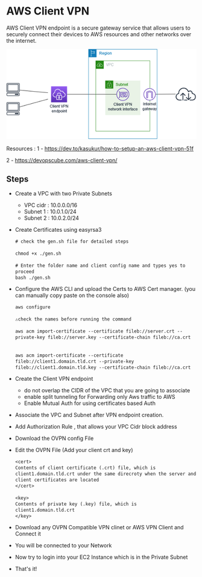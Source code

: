 # AWS Client VPN

AWS Client VPN endpoint is a secure gateway service that allows users to securely connect their devices to AWS resources and other networks over the internet.

 ![alt text](image.png)

Resources :
1 - https://dev.to/kasukur/how-to-setup-an-aws-client-vpn-51f

2 - https://devopscube.com/aws-client-vpn/

## Steps  

- Create a VPC with two Private Subnets
  - VPC cidr : 10.0.0.0/16
  - Subnet 1 : 10.0.1.0/24
  - Subnet 2 : 10.0.2.0/24

- Create Certificates using easyrsa3

      # check the gen.sh file for detailed steps

      chmod +x ./gen.sh

      # Enter the folder name and client config name and types yes to proceed
      bash ./gen.sh

- Configure the AWS CLI and upload the Certs to AWS Cert manager. (you can manually copy paste on the console also)

      aws configure

      ⚠️check the names before running the command

      aws acm import-certificate --certificate fileb://server.crt --private-key fileb://server.key --certificate-chain fileb://ca.crt


      aws acm import-certificate --certificate fileb://client1.domain.tld.crt --private-key fileb://client1.domain.tld.key --certificate-chain fileb://ca.crt

- Create the Client VPN endpoint 
   -  do not overlap the CIDR of the VPC that you are going to associate
   -  enable split tunneling for Forwarding only Aws traffic to AWS
   -  Enable Mutual Auth for using certificates based Auth
 
- Associate the VPC and Subnet after VPN endpoint creation.

- Add Authorization Rule , that allows your VPC Cidr block address

- Download the OVPN config File

- Edit the OVPN File (Add your client crt and key)

      <cert>
      Contents of client certificate (.crt) file, which is client1.domain.tld.crt under the same direcroty when the server and client certificates are located
      </cert>

      <key>
      Contents of private key (.key) file, which is client1.domain.tld.crt
      </key>

- Download any OVPN Compatible VPN clinet or AWS VPN Client and Connect it

- You will be connected to your Network

- Now try to login into your EC2 Instance which is in the Private Subnet

- That's it!